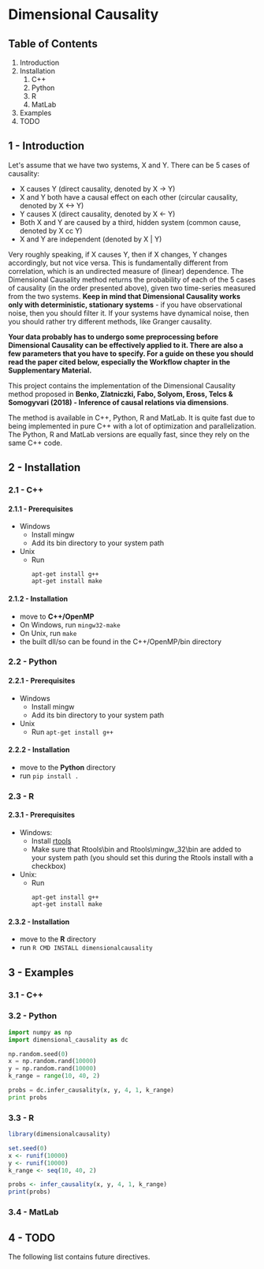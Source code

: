 # Dimensional Causality


## Table of Contents

1. Introduction
2. Installation
   1. C++
   2. Python
   3. R
   4. MatLab
3. Examples
4. TODO


## 1 - Introduction

Let's assume that we have two systems, X and Y. There can be 5 cases of causality:
- X causes Y (direct causality, denoted by X -> Y)
- X and Y both have a causal effect on each other (circular causality, denoted by X <-> Y)
- Y causes X (direct causality, denoted by X <- Y)
- Both X and Y are caused by a third, hidden system (common cause, denoted by X cc Y)
- X and Y are independent (denoted by X | Y)

Very roughly speaking, if X causes Y, then if X changes, Y changes accordingly, but not vice versa. This is fundamentally different from correlation, which is an undirected measure of (linear) dependence. The Dimensional Causality method returns the probability of each of the 5 cases of causality (in the order presented above), given two time-series measured from the two systems. **Keep in mind that Dimensional Causality works only with deterministic, stationary systems** - if you have observational noise, then you should filter it. If your systems have dynamical noise, then you should rather try different methods, like Granger causality.

**Your data probably has to undergo some preprocessing before Dimensional Causality can be effectively applied to it. There are also a few parameters that you have to specify. For a guide on these you should read the paper cited below, especially the Workflow chapter in the Supplementary Material.**

This project contains the implementation of the Dimensional Causality method proposed in **Benko, Zlatniczki, Fabo, Solyom, Eross, Telcs & Somogyvari (2018) - Inference of causal relations via dimensions**.

The method is available in C++, Python, R and MatLab. It is quite fast due to being implemented in pure C++ with a lot of optimization and parallelization. The Python, R and MatLab versions are equally fast, since they rely on the same C++ code.


## 2 - Installation

### 2.1 - C++  
#### 2.1.1 - Prerequisites

- Windows
  - Install mingw
  - Add its bin directory to your system path
- Unix
  - Run
    ```
    apt-get install g++
    apt-get install make
    ```

#### 2.1.2 - Installation
- move to **C++/OpenMP**
- On Windows, run `mingw32-make`
- On Unix, run `make`
- the built dll/so can be found in the C++/OpenMP/bin directory

### 2.2 - Python
#### 2.2.1 - Prerequisites
- Windows
  - Install mingw
  - Add its bin directory to your system path
- Unix
  - Run `apt-get install g++`

#### 2.2.2 - Installation
- move to the **Python** directory
- run `pip install .`

### 2.3 - R
#### 2.3.1 - Prerequisites
- Windows:
  - Install [rtools](https://cran.r-project.org/bin/windows/Rtools/)
  - Make sure that Rtools\bin and Rtools\mingw_32\bin are added to your system path (you should set this during the Rtools install with a checkbox)
- Unix:
  - Run
    ```
    apt-get install g++
    apt-get install make
    ```

#### 2.3.2 - Installation
- move to the **R** directory
- run `R CMD INSTALL dimensionalcausality`


## 3 - Examples

### 3.1 - C++

### 3.2 - Python
```python
import numpy as np
import dimensional_causality as dc

np.random.seed(0)
x = np.random.rand(10000)
y = np.random.rand(10000)
k_range = range(10, 40, 2)

probs = dc.infer_causality(x, y, 4, 1, k_range)
print probs
```

### 3.3 - R
```R
library(dimensionalcausality)

set.seed(0)
x <- runif(10000)
y <- runif(10000)
k_range <- seq(10, 40, 2)

probs <- infer_causality(x, y, 4, 1, k_range)
print(probs)
```

### 3.4 - MatLab


## 4 - TODO

The following list contains future directives.